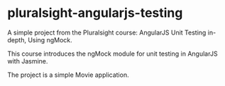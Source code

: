 # pluralsight-angularjs-testing

A simple project from the Pluralsight course: AngularJS Unit Testing in-depth, Using ngMock.

This course introduces the ngMock module for unit testing in AngularJS with Jasmine.

The project is a simple Movie application.
